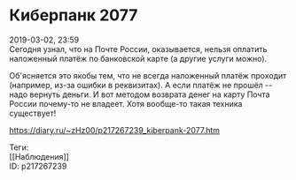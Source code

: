 Киберпанк 2077
===============

   
 2019-03-02, 23:59   
  Сегодня узнал, что на Почте России, оказывается, нельзя оплатить наложенный платёж по банковской карте (а другие услуги можно).   
   
 Об'ясняется это якобы тем, что не всегда наложенный платёж проходит (например, из-за ошибки в реквизитах). А если платёж не прошёл -- надо вернуть деньги. И вот методом возврата денег на карту Почта России почему-то не владеет. Хотя вообще-то такая техника существует!   
    
 <https://diary.ru/~zHz00/p217267239_kiberpank-2077.htm>   
   
 Теги:   
 [[Наблюдения]]   
 ID: p217267239